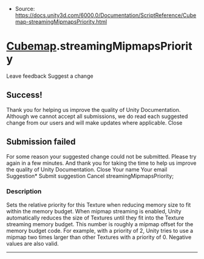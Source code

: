 * Source: https://docs.unity3d.com/6000.0/Documentation/ScriptReference/Cubemap-streamingMipmapsPriority.html

#  [Cubemap](https://docs.unity3d.com/6000.0/Documentation/ScriptReference/Cubemap.html).streamingMipmapsPriority
Leave feedback
Suggest a change
## Success!
Thank you for helping us improve the quality of Unity Documentation. Although we cannot accept all submissions, we do read each suggested change from our users and will make updates where applicable.
Close
## Submission failed
For some reason your suggested change could not be submitted. Please <a>try again</a> in a few minutes. And thank you for taking the time to help us improve the quality of Unity Documentation.
Close
Your name Your email Suggestion* Submit suggestion
Cancel
streamingMipmapsPriority; 
### Description
Sets the relative priority for this Texture when reducing memory size to fit within the memory budget.
When mipmap streaming is enabled, Unity automatically reduces the size of Textures until they fit into the Texture streaming memory budget. This number is roughly a mipmap offset for the memory budget code. For example, with a priority of 2, Unity tries to use a mipmap two times larger than other Textures with a priority of 0. Negative values are also valid.
* * *
